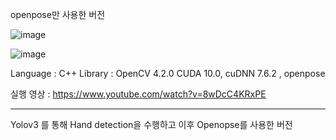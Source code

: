 openpose만 사용한 버전

![image](https://user-images.githubusercontent.com/43734014/114185550-d26aa480-9980-11eb-90ba-b8ce17e07d1a.png)

![image](https://user-images.githubusercontent.com/43734014/114185699-f8904480-9980-11eb-93e5-c0e874ad9553.png)

Language : C++
Library : OpenCV 4.2.0
CUDA 10.0, cuDNN 7.6.2 , openpose

실행 영상 : https://www.youtube.com/watch?v=8wDcC4KRxPE





--------------------------------------------------------
Yolov3 를 통해 Hand detection을 수행하고 
이후 Openopse를 사용한 버전
